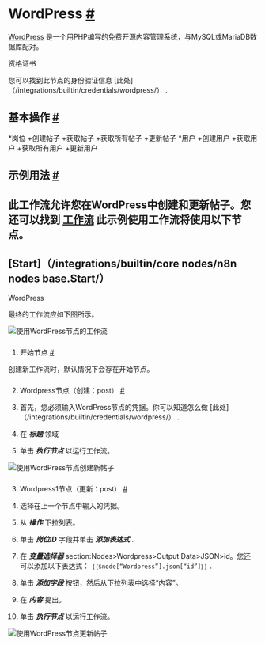 


 WordPress
 [#](#wordpress "永久链接")
=============================================



[WordPress](https://wordpress.org/) 
 是一个用PHP编写的免费开源内容管理系统，与MySQL或MariaDB数据库配对。
 




 资格证书
 



 您可以找到此节点的身份验证信息
 [此处]（/integrations/builtin/credentials/wordpress/）
 .
 




 基本操作
 [#](#基本操作 "永久链接")
-----------------------------------------------------------


*岗位
	+创建帖子
	+获取帖子
	+获取所有帖子
	+更新帖子
*用户
	+创建用户
	+获取用户
	+获取所有用户
	+更新用户



 示例用法
 [#](#示例用法 "永久链接")
-----------------------------------------------------



 此工作流允许您在WordPress中创建和更新帖子。您还可以找到
 [工作流](https://n8n.io/workflows/668) 
 此示例使用工作流将使用以下节点。
-
 [Start]（/integrations/builtin/core nodes/n8n nodes base.Start/）
 -
 WordPress




 最终的工作流应如下图所示。
 



![使用WordPress节点的工作流](https://d33wubrfki0l68.cloudfront.net/511be6eb2ba0819199645cf63d80974a3f20f4ba/c0206/_images/integrations/builtin/app-nodes/wordpress/workflow.png)



### 
 1. 开始节点
 [#](#1-start-node "永久链接")



 创建新工作流时，默认情况下会存在开始节点。
 


### 
 2. Wordpress节点（创建：post）
 [#](#2命令press-node-create-post "永久链接")


1. 首先，您必须输入WordPress节点的凭据。你可以知道怎么做
 [此处]（/integrations/builtin/credentials/wordpress/）
 .
2. 在
 ***标题***
 领域
3. 单击
 ***执行节点***
 以运行工作流。



![使用WordPress节点创建新帖子](https://d33wubrfki0l68.cloudfront.net/3d0135768fd555c22271a72890a383d2113452fe/8dfd7/_images/integrations/builtin/app-nodes/wordpress/wordpress_node.png)



### 
 3. Wordpress1节点（更新：post）
 [#](#3-wordpress1-node-update-post "永久链接")


1. 选择在上一个节点中输入的凭据。
2. 从
 ***操作***
 下拉列表。
3. 单击
 ***岗位ID***
 字段并单击
 ***添加表达式***
 .
4. 在
 ***变量选择器***
 section:Nodes>Wordpress>Output Data>JSON>id。您还可以添加以下表达式：
 `｛｛$node[“Wordpress”].json[“id”]｝｝`
 .
5. 单击
 ***添加字段***
 按钮，然后从下拉列表中选择“内容”。
6. 在
 ***内容***
 提出。
7. 单击
 ***执行节点***
 以运行工作流。



![使用WordPress节点更新帖子](https://d33wubrfki0l68.cloudfront.net/5fe30b901a0e6f9c469921a3394514e3aa4e9a27/6f048/_images/integrations/builtin/app-nodes/wordpress/wordpress1_node.png)





